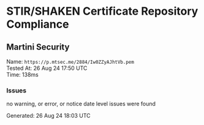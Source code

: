 # STIR/SHAKEN Certificate Repository Compliance

## Martini Security

Name: `https://p.mtsec.me/2884/Iw0ZZyAJhtVb.pem`\
Tested At: 26 Aug 24 17:50 UTC\
Time: 138ms

### Issues

no warning, or error, or notice date level issues were found

Generated: 26 Aug 24 18:03 UTC